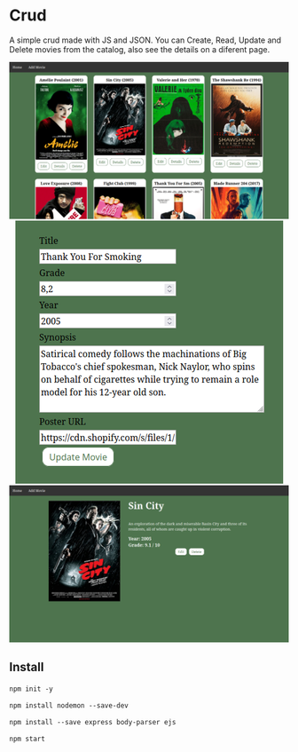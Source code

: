 # Crud
A simple crud made with JS and JSON. You can Create, Read, Update and Delete movies from the catalog, also see the details on a diferent page.
<p align="center">
    <img src="ex-imgs/movies-crud_1.png">
    <img src="ex-imgs/movies-crud_3.png">
    <img src="ex-imgs/movies-crud_2.png">
</p>

## Install

```
npm init -y
```
```
npm install nodemon --save-dev
```
```
npm install --save express body-parser ejs
```
```
npm start
```
